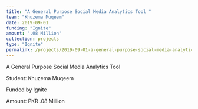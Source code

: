 ```yaml
---
title: "A General Purpose Social Media Analytics Tool "
team: "Khuzema Muqeem"
date: 2019-09-01
funding: "Ignite"
amount: ".08 Million"
collection: projects
type: "Ignite"
permalink: /projects/2019-09-01-a-general-purpose-social-media-analytics-tool-
---
```

A General Purpose Social Media Analytics Tool 

Student: Khuzema Muqeem

Funded by Ignite

Amount: PKR .08 Million
